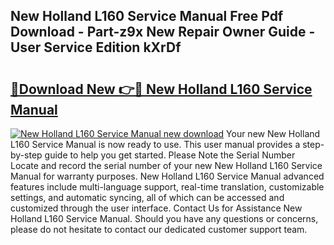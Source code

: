 ## New Holland L160 Service Manual Free Pdf Download - Part-z9x New Repair Owner Guide - User Service Edition kXrDf

# <h2><a href="http://bc92715.oget.top/?id=New+Holland+L160+Service+Manual">🔗Download New 👉🔴 New Holland L160 Service Manual</a></h2>

[![New Holland L160 Service Manual new download](https://i.imgur.com/5g1atiW.png)](http://bc92715.oget.top/?id=New+Holland+L160+Service+Manual)
Your new New Holland L160 Service Manual is now ready to use. This user manual provides a step-by-step guide to help you get started. Please Note the Serial Number Locate and record the serial number of your new New Holland L160 Service Manual for warranty purposes. New Holland L160 Service Manual advanced features include multi-language support, real-time translation, customizable settings, and automatic syncing, all of which can be accessed and customized through the user interface. Contact Us for Assistance New Holland L160 Service Manual. Should you have any questions or concerns, please do not hesitate to contact our dedicated customer support team.
